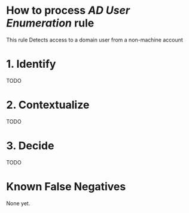 # How to process *AD User Enumeration* rule
This rule Detects access to a domain user from a non-machine account

# 1. Identify
TODO

# 2. Contextualize
TODO

# 3. Decide
TODO

# Known False Negatives
None yet.
